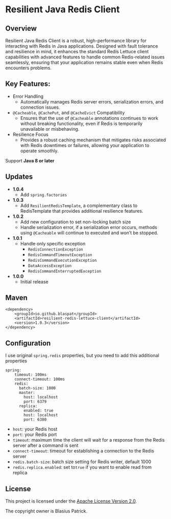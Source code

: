 Resilient Java Redis Client 
===========================

## Overview
Resilient Java Redis Client is a robust, high-performance library for interacting with Redis in Java applications. Designed with fault tolerance and resilience in mind, it enhances the standard Redis Lettuce client capabilities with advanced features to handle common Redis-related issues seamlessly, ensuring that your application remains stable even when Redis encounters problems.

## Key Features:
* Error Handling
  * Automatically manages Redis server errors, serialization errors, and connection issues.
* `@Cacheable`, `@CachePut`, and `@CacheEvict` Compatibility
  * Ensures that the use of `@Cacheable` annotations continues to work without breaking functionality, even if Redis is temporarily unavailable or misbehaving.
* Resilience Focus
  * Provides a robust caching mechanism that mitigates risks associated with Redis downtimes or failures, allowing your application to operate smoothly.

Support **Java 8 or later**

## Updates
* **1.0.4**
  * Add `spring.factories`
* **1.0.3**
  * Add `ResilientRedisTemplate`, a complementary class to RedisTemplate that provides additional resilience features.
* **1.0.2**
  * Add new configuration to set non-locking batch size
  * Handle serialization error, if a serialization error occurs, methods using `@Cacheable` will continue to executed and won’t be stopped.
* **1.0.1**
  * Handle only specific exception
    * `RedisConnectionException`
    * `RedisCommandTimeoutException`
    * `RedisCommandExecutionException`
    * `DataAccessException`
    * `RedisCommandInterruptedException`
* **1.0.0**
  * Initial release


## Maven

    <dependency>
        <groupId>io.github.blaspat</groupId>
        <artifactId>resilient-redis-lettuce-client</artifactId>
        <version>1.0.3</version>
    </dependency>


## Configuration
I use original `spring.redis` properties, but you need to add this additional properties

    spring:
        timeout: 100ms
        connect-timeout: 100ms
        redis:
          batch-size: 1000
          master:
            host: localhost
            port: 6379
          replica:
            enabled: true
            host: localhost
            port: 6380



* `host`: your Redis host
* `port`: your Redis port 
* `timeout`: maximum time the client will wait for a response from the Redis server after a command is sent
* `connect-timeout`: timeout for establishing a connection to the Redis server
* `redis.batch-size`: batch size setting for Redis writer, default 1000
* `redis.replica.enabled`: set to`true` if you want to enable read from replica
  
## License

This project is licensed under the [Apache License Version 2.0](https://www.apache.org/licenses/LICENSE-2.0.html).

The copyright owner is Blasius Patrick.
